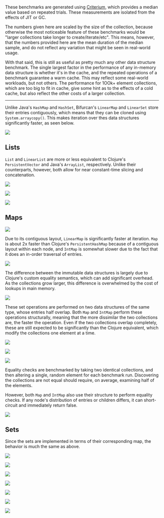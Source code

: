 These benchmarks are generated using [Criterium](https://github.com/hugoduncan/criterium), which provides a median value based on repeated trials.  These measurements are isolated from the effects of JIT or GC.

The numbers given here are scaled by the size of the collection, because otherwise the most noticeable feature of these benchmarks would be "larger collections take longer to create/iterate/etc".  This means, however, that the numbers provided here are the mean duration of the median sample, and do not reflect any variation that might be seen in real-world usage.

With that said, this is still as useful as pretty much any other data structure benchmark.  The single largest factor in the performance of any in-memory data structure is whether it's in the cache, and the repeated operations of a benchmark guarantee a warm cache.  This may reflect some real-world workloads, but not others.  The performance for 1OOk+ element collections, which are too big to fit in cache, give some hint as to the effects of a cold cache, but also reflect the other costs of a larger collection.

---

Unlike Java's `HashMap` and `HashSet`, Bifurcan's `LinearMap` and `LinearSet` store their entries contiguously, which means that they can be cloned using `System.arraycopy()`.  This makes iteration over thes data structures significantly faster, as seen below.

![](../benchmarks/images/clone.png)

## Lists

`List` and `LinearList` are more or less equivalent to Clojure's `PersistentVector` and Java's `ArrayList`, respectively.  Unlike their counterparts, however, both allow for near constant-time slicing and concatenation.

![](../benchmarks/images/list_construct.png)

![](../benchmarks/images/list_iterate.png)

![](../benchmarks/images/list_lookup.png)

## Maps

![](../benchmarks/images/map_construct.png)

Due to its contiguous layout, `LinearMap` is significantly faster at iteration.  `Map` is about 2x faster than Clojure's `PersistentHashMap` because of a contiguous layout within each node, and `IntMap` is somewhat slower due to the fact that it does an in-order traversal of entries.

![](../benchmarks/images/map_iterate.png)

The difference between the immutable data structures is largely due to Clojure's custom equality semantics, which can add significant overhead.  As the collections grow larger, this difference is overwhelmed by the cost of lookups in main memory.

![](../benchmarks/images/map_lookup.png)

These set operations are performed on two data structures of the same type, whose entries half overlap.  Both `Map` and `IntMap` perform these operations structurally, meaning that the more dissimilar the two collections are, the faster the operation.  Even if the two collections overlap completely, these are still expected to be significantly than the Clojure equivalent, which modify the collections one element at a time.

![](../benchmarks/images/map_difference.png)

![](../benchmarks/images/map_intersection.png)

![](../benchmarks/images/map_union.png)

Equality checks are benchmarked by taking two identical collections, and then altering a single, random element for each benchmark run.  Discovering the collections are not equal should require, on average, examining half of the elements.

However, both `Map` and `IntMap` also use their structure to perform equality checks.  If any node's distribution of entries or children differs, it can short-circuit and immediately return false.

![](../benchmarks/images/map_equals.png)

## Sets

Since the sets are implemented in terms of their corresponding map, the behavior is much the same as above.

![](../benchmarks/images/set_construct.png)

![](../benchmarks/images/set_iterate.png)

![](../benchmarks/images/set_lookup.png)

![](../benchmarks/images/set_difference.png)

![](../benchmarks/images/set_intersection.png)

![](../benchmarks/images/set_union.png)

![](../benchmarks/images/set_equals.png)

